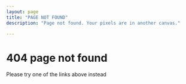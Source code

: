 ```yaml
---
layout: page
title: "PAGE NOT FOUND"
description: "Page not found. Your pixels are in another canvas."

---  
```



<div class="text-center">
	<h1>404 page not found</h1>
	<p>Please try one of the links above instead</p>
</div>
